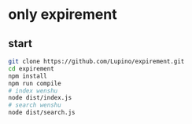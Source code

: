 # only expirement

## start

```bash
git clone https://github.com/Lupino/expirement.git
cd expirement
npm install
npm run compile
# index wenshu
node dist/index.js
# search wenshu
node dist/search.js
```
